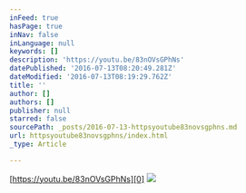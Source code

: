 ```yaml
---
inFeed: true
hasPage: true
inNav: false
inLanguage: null
keywords: []
description: 'https://youtu.be/83nOVsGPhNs'
datePublished: '2016-07-13T08:20:49.281Z'
dateModified: '2016-07-13T08:19:29.762Z'
title: ''
author: []
authors: []
publisher: null
starred: false
sourcePath: _posts/2016-07-13-httpsyoutube83novsgphns.md
url: httpsyoutube83novsgphns/index.html
_type: Article

---
```

[https://youtu.be/83nOVsGPhNs][0]
![](https://the-grid-user-content.s3-us-west-2.amazonaws.com/e520aafd-b827-4cc9-b5b4-76a89f486597.png)

[0]: https://youtu.be/83nOVsGPhNs